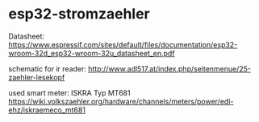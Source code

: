 # esp32-stromzaehler

Datasheet: https://www.espressif.com/sites/default/files/documentation/esp32-wroom-32d_esp32-wroom-32u_datasheet_en.pdf

schematic for ir reader:
http://www.adl517.at/index.php/seitenmenue/25-zaehler-lesekopf

used smart meter: ISKRA Typ MT681
https://wiki.volkszaehler.org/hardware/channels/meters/power/edl-ehz/iskraemeco_mt681




